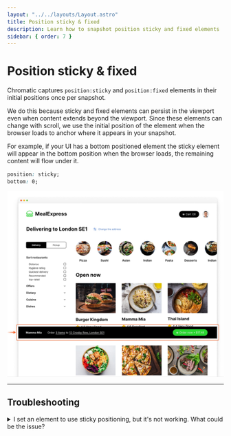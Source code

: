 ```yaml
---
layout: "../../layouts/Layout.astro"
title: Position sticky & fixed
description: Learn how to snapshot position sticky and fixed elements
sidebar: { order: 7 }
---
```


# Position sticky & fixed

Chromatic captures `position:sticky` and `position:fixed` elements in their initial positions once per snapshot.

We do this because sticky and fixed elements can persist in the viewport even when content extends beyond the viewport. Since these elements can change with scroll, we use the initial position of the element when the browser loads to anchor where it appears in your snapshot.

For example, if your UI has a bottom positioned element the sticky element will appear in the bottom position when the browser loads, the remaining content will flow under it.

```css
position: sticky;
bottom: 0;
```

![Position sticky snapshots](../../images/position-sticky-fixed.jpg)

---

## Troubleshooting

<details>

<summary>I set an element to use sticky positioning, but it's not working. What could be the issue?</summary>

If the parent of your sticky element uses `display: grid;`, `display: flex;`, or similar styles, the layout might behave differently when rendering a story by itself. In such cases, we recommend wrapping the story with a [decorator](https://storybook.js.org/docs/writing-stories/decorators#wrap-stories-with-extra-markup) `div` and setting `display: initial;` to it.

</details>
